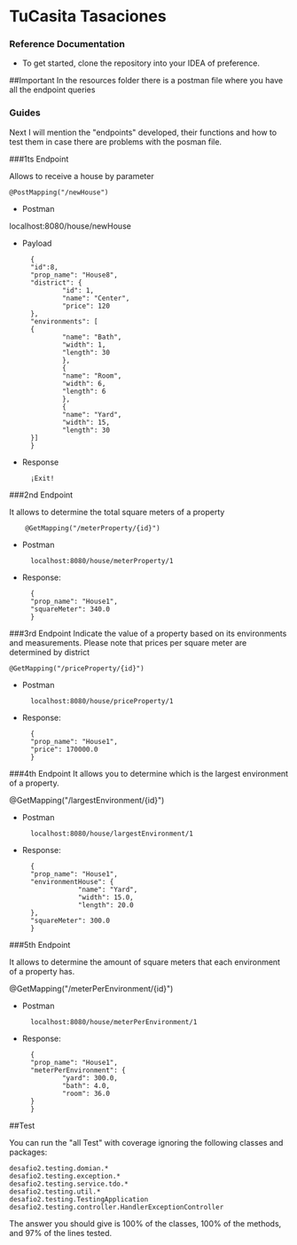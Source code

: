 # TuCasita Tasaciones

### Reference Documentation

* To get started, clone the repository into your IDEA of preference.

##Important
In the resources folder there is a postman file where you have all the endpoint queries

### Guides

Next I will mention the "endpoints" developed, their functions and how to test them in case there are problems with the posman file.

###1ts Endpoint

Allows to receive a house by parameter

    @PostMapping("/newHouse")

* Postman 
  
localhost:8080/house/newHouse 

* Payload

        {
        "id":8,
        "prop_name": "House8",
        "district": {
                "id": 1,
                "name": "Center",
                "price": 120
        },
        "environments": [  
        {
                "name": "Bath",
                "width": 1,
                "length": 30
                },
                {
                "name": "Room",
                "width": 6,
                "length": 6
                },
                {
                "name": "Yard",
                "width": 15,
                "length": 30
        }]
        }

* Response 

        ¡Exit!


###2nd Endpoint

It allows to determine the total square meters of a property

        @GetMapping("/meterProperty/{id}")

* Postman 
  
        localhost:8080/house/meterProperty/1

* Response:

        {
        "prop_name": "House1",
        "squareMeter": 340.0
        }

###3rd Endpoint
Indicate the value of a property based on its environments and measurements.
Please note that prices per square meter are determined by district

    @GetMapping("/priceProperty/{id}")

* Postman

        localhost:8080/house/priceProperty/1

* Response:

        {
        "prop_name": "House1",
        "price": 170000.0
        }

###4th Endpoint
It allows you to determine which is the largest environment of a property.

@GetMapping("/largestEnvironment/{id}")

* Postman
  
        localhost:8080/house/largestEnvironment/1

* Response:

        {
        "prop_name": "House1",
        "environmentHouse": {
                    "name": "Yard",
                    "width": 15.0,
                    "length": 20.0
        },
        "squareMeter": 300.0
        }

###5th Endpoint

It allows to determine the amount of square meters that each environment 
of a property has.

@GetMapping("/meterPerEnvironment/{id}")

* Postman

        localhost:8080/house/meterPerEnvironment/1

* Response:

        {
        "prop_name": "House1",
        "meterPerEnvironment": {
                "yard": 300.0,
                "bath": 4.0,
                "room": 36.0
        }
        }

##Test

You can run the "all Test" with coverage ignoring the following classes and packages:
            
    desafio2.testing.domian.*
    desafio2.testing.exception.*
    desafio2.testing.service.tdo.*
    desafio2.testing.util.*
    desafio2.testing.TestingApplication
    desafio2.testing.controller.HandlerExceptionController

The answer you should give is 100% of the classes, 100% of the methods, and 97% of the lines tested.
